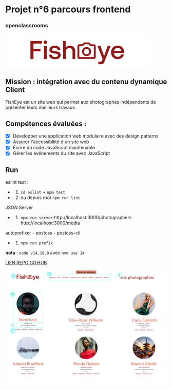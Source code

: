 # Projet n°6 parcours frontend

### openclassrooms

![Logo](./assets/logo.png)

## Mission : intégration avec du contenu dynamique Client

FishEye est un site web qui permet aux photographes indépendants de présenter leurs meilleurs travaux.

## Compétences évaluées :

- [x] Développer une application web modulaire avec des design patterns
- [x] Assurer l'accessibilité d'un site web
- [x] Écrire du code JavaScript maintenable
- [x] Gérer les événements du site avec JavaScript

## Run

eslint test :

- 1. `cd eslint` + `npm test`
- 2. ou depuis root `npm run lint`

JSON Server

- 1. `npm run server`
     http://localhost:3000/photographers
     http://localhost:3000/media

autoprefixer - postcss - postcss-cli

- 1. `npm run prefix`

**nota** : `node v14.18.0` avec `nvm use 14`

[LIEN REPO GITHUB](https://github.com/git504/Git504_01102021_FishEye)

![Logo](./assets/teaser.png)
